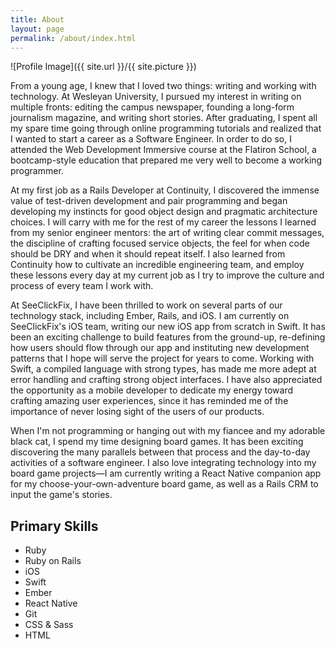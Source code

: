```yaml
---
title: About
layout: page
permalink: /about/index.html
---
```

![Profile Image]({{ site.url }}/{{ site.picture }})

<p>From a young age, I knew that I loved two things: writing and working with
technology. At Wesleyan University, I pursued my interest in writing on
multiple fronts: editing the campus newspaper, founding a long-form journalism
magazine, and writing short stories. After graduating, I spent all my spare
time going through online programming tutorials and realized that I wanted to
start a career as a Software Engineer. In order to do so, I attended the Web
Development Immersive course at the Flatiron School, a bootcamp-style education
that prepared me very well to become a working programmer.</p>

<p>
At my first job as a Rails Developer at Continuity, I discovered the immense
value of test-driven development and pair programming and began developing my
instincts for good object design and pragmatic architecture choices. I will
carry with me for the rest of my career the lessons I learned from my senior
engineer mentors: the art of writing clear commit messages, the discipline of
crafting focused service objects, the feel for when code should be DRY and when
it should repeat itself. I also learned from Continuity how to cultivate an
incredible engineering team, and employ these lessons every day at my current
job as I try to improve the culture and process of every team I work with.
</p>

<p>
At SeeClickFix, I have been thrilled to work on several parts of our technology
stack, including Ember, Rails, and iOS. I am currently on SeeClickFix's iOS
team, writing our new iOS app from scratch in Swift. It has been an exciting
challenge to build features from the ground-up, re-defining how users should
flow through our app and instituting new development patterns that I hope will
serve the project for years to come. Working with Swift, a compiled language
with strong types, has made me more adept at error handling and crafting strong
object interfaces. I have also appreciated the opportunity as a mobile
developer to dedicate my energy toward crafting amazing user experiences, since
it has reminded me of the importance of never losing sight of the users of our
products.
</p>

<p>When I'm not programming or hanging out with my fiancee and my adorable
black cat, I spend my time designing board games. It has been exciting
discovering the many parallels between that process and the day-to-day
activities of a software engineer. I also love integrating technology into my board
game projects—I am currently writing a React Native companion
app for my choose-your-own-adventure board game, as well as a Rails CRM to
input the game's stories.</p>

<h2>Primary Skills</h2>

<ul class="skill-list">
	<li>Ruby</li>
	<li>Ruby on Rails</li>
  <li>iOS</li>
  <li>Swift</li>
	<li>Ember</li>
	<li>React Native</li>
	<li>Git</li>
	<li>CSS & Sass</li>
	<li>HTML</li>
</ul>
